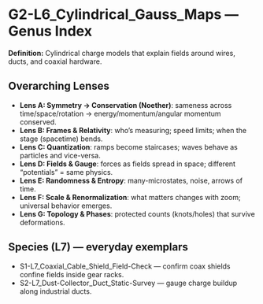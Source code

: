# G2-L6_Cylindrical_Gauss_Maps — Genus Index
**Definition:** Cylindrical charge models that explain fields around wires, ducts, and coaxial hardware.
## Overarching Lenses

- **Lens A: Symmetry -> Conservation (Noether)**: sameness across time/space/rotation → energy/momentum/angular momentum conserved.
- **Lens B: Frames & Relativity**: who’s measuring; speed limits; when the stage (spacetime) bends.
- **Lens C: Quantization**: ramps become staircases; waves behave as particles and vice-versa.
- **Lens D: Fields & Gauge**: forces as fields spread in space; different “potentials” = same physics.
- **Lens E: Randomness & Entropy**: many-microstates, noise, arrows of time.
- **Lens F: Scale & Renormalization**: what matters changes with zoom; universal behavior emerges.
- **Lens G: Topology & Phases**: protected counts (knots/holes) that survive deformations.

## Species (L7) — everyday exemplars
- S1-L7_Coaxial_Cable_Shield_Field-Check — confirm coax shields confine fields inside gear racks.
- S2-L7_Dust-Collector_Duct_Static-Survey — gauge charge buildup along industrial ducts.
